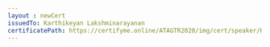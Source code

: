 ```yaml
--- 
layout : newCert 
issuedTo: Karthikeyan Lakshminarayanan
certificatePath: https://certifyme.online/ATAGTR2020/img/cert/speaker/KarthikeyanLakshminarayanan_c0dd5.png
--- 
```

